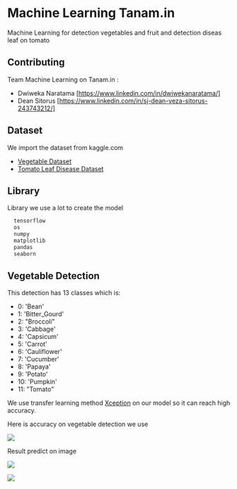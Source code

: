 
# Machine Learning Tanam.in

Machine Learning for detection vegetables and fruit and detection diseas leaf on tomato



## Contributing
Team Machine Learning on Tanam.in :
- Dwiweka Naratama [https://www.linkedin.com/in/dwiwekanaratama/]
- Dean Sitorus [https://www.linkedin.com/in/sj-dean-veza-sitorus-243743212/]




## Dataset
We import the dataset from kaggle.com
 - [Vegetable Dataset](https://www.kaggle.com/datasets/misrakahmed/vegetable-image-dataset)
 - [Tomato Leaf Disease Dataset](https://www.kaggle.com/datasets/kaustubhb999/tomatoleaf)
## Library

Library we use a lot to create the model

```bash
  tensorflow
  os
  numpy
  matplotlib
  pandas
  seaborn
```
    
## Vegetable Detection

This detection has 13 classes which is:
- 0: 'Bean' 
- 1: 'Bitter_Gourd' 
- 2: "Broccoli" 
- 3: 'Cabbage' 
- 4: 'Capsicum' 
- 5: 'Carrot'
- 6: 'Cauliflower'
- 7: 'Cucumber' 
- 8: 'Papaya' 
- 9: 'Potato' 
- 10: 'Pumpkin'
- 11: "Tomato"

We use transfer learning method [Xception](https://www.tensorflow.org/api_docs/python/tf/keras/applications/xception/Xception) on our model so it can reach high accuracy.



Here is accuracy on vegetable detection we use

![](https://ibb.co/HXrwf5K)

Result predict on image

![](https://ibb.co/TrMsFSQ)

![](https://ibb.co/1JrxRcg)
